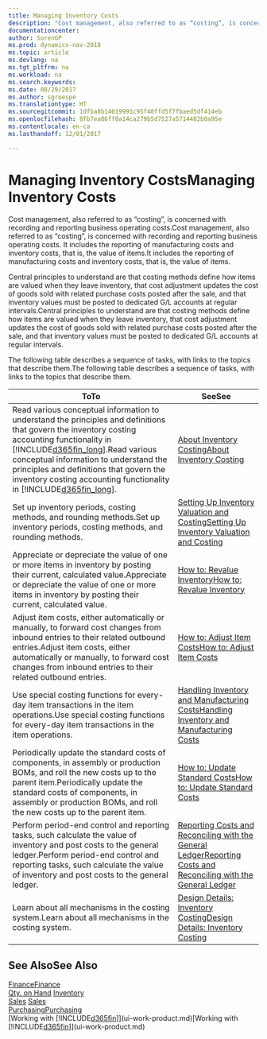 ```yaml
---
title: Managing Inventory Costs
description: "Cost management, also referred to as “costing”, is concerned with recording and reporting business operating costs. It includes the reporting of manufacturing costs and inventory costs, that is, the value of items."
documentationcenter: 
author: SorenGP
ms.prod: dynamics-nav-2018
ms.topic: article
ms.devlang: na
ms.tgt_pltfrm: na
ms.workload: na
ms.search.keywords: 
ms.date: 08/29/2017
ms.author: sgroespe
ms.translationtype: HT
ms.sourcegitcommit: 1dfba8b14019991c95f40ffd5f7fbaed5df414eb
ms.openlocfilehash: 8fb7ea86ff0a14ca279b5d7527a5714482b0a95e
ms.contentlocale: en-ca
ms.lasthandoff: 12/01/2017

---
```

# <a name="managing-inventory-costs"></a><span data-ttu-id="d6e62-104">Managing Inventory Costs</span><span class="sxs-lookup"><span data-stu-id="d6e62-104">Managing Inventory Costs</span></span>
<span data-ttu-id="d6e62-105">Cost management, also referred to as “costing”, is concerned with recording and reporting business operating costs.</span><span class="sxs-lookup"><span data-stu-id="d6e62-105">Cost management, also referred to as “costing”, is concerned with recording and reporting business operating costs.</span></span> <span data-ttu-id="d6e62-106">It includes the reporting of manufacturing costs and inventory costs, that is, the value of items.</span><span class="sxs-lookup"><span data-stu-id="d6e62-106">It includes the reporting of manufacturing costs and inventory costs, that is, the value of items.</span></span>   

<span data-ttu-id="d6e62-107">Central principles to understand are that costing methods define how items are valued when they leave inventory, that cost adjustment updates the cost of goods sold with related purchase costs posted after the sale, and that inventory values must be posted to dedicated G/L accounts at regular intervals.</span><span class="sxs-lookup"><span data-stu-id="d6e62-107">Central principles to understand are that costing methods define how items are valued when they leave inventory, that cost adjustment updates the cost of goods sold with related purchase costs posted after the sale, and that inventory values must be posted to dedicated G/L accounts at regular intervals.</span></span>

<span data-ttu-id="d6e62-108">The following table describes a sequence of tasks, with links to the topics that describe them.</span><span class="sxs-lookup"><span data-stu-id="d6e62-108">The following table describes a sequence of tasks, with links to the topics that describe them.</span></span>

|<span data-ttu-id="d6e62-109">**To**</span><span class="sxs-lookup"><span data-stu-id="d6e62-109">**To**</span></span>|<span data-ttu-id="d6e62-110">**See**</span><span class="sxs-lookup"><span data-stu-id="d6e62-110">**See**</span></span>|  
|------------|-------------|  
|<span data-ttu-id="d6e62-111">Read various conceptual information to understand the principles and definitions that govern the inventory costing accounting functionality in [!INCLUDE[d365fin_long](includes/d365fin_long_md.md)].</span><span class="sxs-lookup"><span data-stu-id="d6e62-111">Read various conceptual information to understand the principles and definitions that govern the inventory costing accounting functionality in [!INCLUDE[d365fin_long](includes/d365fin_long_md.md)].</span></span>|[<span data-ttu-id="d6e62-112">About Inventory Costing</span><span class="sxs-lookup"><span data-stu-id="d6e62-112">About Inventory Costing</span></span>](finance-learn-about-costing.md)|  
|<span data-ttu-id="d6e62-113">Set up inventory periods, costing methods, and rounding methods.</span><span class="sxs-lookup"><span data-stu-id="d6e62-113">Set up inventory periods, costing methods, and rounding methods.</span></span>|[<span data-ttu-id="d6e62-114">Setting Up Inventory Valuation and Costing</span><span class="sxs-lookup"><span data-stu-id="d6e62-114">Setting Up Inventory Valuation and Costing</span></span>](finance-set-up-inventory-valuation-and-costing.md)|
|<span data-ttu-id="d6e62-115">Appreciate or depreciate the value of one or more items in inventory by posting their current, calculated value.</span><span class="sxs-lookup"><span data-stu-id="d6e62-115">Appreciate or depreciate the value of one or more items in inventory by posting their current, calculated value.</span></span>|[<span data-ttu-id="d6e62-116">How to: Revalue Inventory</span><span class="sxs-lookup"><span data-stu-id="d6e62-116">How to: Revalue Inventory</span></span>](inventory-how-revalue-inventory.md)|
|<span data-ttu-id="d6e62-117">Adjust item costs, either automatically or manually, to forward cost changes from inbound entries to their related outbound entries.</span><span class="sxs-lookup"><span data-stu-id="d6e62-117">Adjust item costs, either automatically or manually, to forward cost changes from inbound entries to their related outbound entries.</span></span>|[<span data-ttu-id="d6e62-118">How to: Adjust Item Costs</span><span class="sxs-lookup"><span data-stu-id="d6e62-118">How to: Adjust Item Costs</span></span>](inventory-how-adjust-item-costs.md)|
|<span data-ttu-id="d6e62-119">Use special costing functions for every-day item transactions in the item operations.</span><span class="sxs-lookup"><span data-stu-id="d6e62-119">Use special costing functions for every-day item transactions in the item operations.</span></span>|[<span data-ttu-id="d6e62-120">Handling Inventory and Manufacturing Costs</span><span class="sxs-lookup"><span data-stu-id="d6e62-120">Handling Inventory and Manufacturing Costs</span></span>](finance-handle-inventory-and-manufacturing-costs.md)|  
|<span data-ttu-id="d6e62-121">Periodically update the standard costs of components, in assembly or production BOMs, and roll the new costs up to the parent item.</span><span class="sxs-lookup"><span data-stu-id="d6e62-121">Periodically update the standard costs of components, in assembly or production BOMs, and roll the new costs up to the parent item.</span></span>|[<span data-ttu-id="d6e62-122">How to: Update Standard Costs</span><span class="sxs-lookup"><span data-stu-id="d6e62-122">How to: Update Standard Costs</span></span>](finance-how-to-update-standard-costs.md)|
|<span data-ttu-id="d6e62-123">Perform period-end control and reporting tasks, such calculate the value of inventory and post costs to the general ledger.</span><span class="sxs-lookup"><span data-stu-id="d6e62-123">Perform period-end control and reporting tasks, such calculate the value of inventory and post costs to the general ledger.</span></span>|[<span data-ttu-id="d6e62-124">Reporting Costs and Reconciling with the General Ledger</span><span class="sxs-lookup"><span data-stu-id="d6e62-124">Reporting Costs and Reconciling with the General Ledger</span></span>](finance-report-costs-and-reconcile-with-the-general-ledger.md)|  
|<span data-ttu-id="d6e62-125">Learn about all mechanisms in the costing system.</span><span class="sxs-lookup"><span data-stu-id="d6e62-125">Learn about all mechanisms in the costing system.</span></span>|[<span data-ttu-id="d6e62-126">Design Details: Inventory Costing</span><span class="sxs-lookup"><span data-stu-id="d6e62-126">Design Details: Inventory Costing</span></span>](design-details-inventory-costing.md)|  

## <a name="see-also"></a><span data-ttu-id="d6e62-127">See Also</span><span class="sxs-lookup"><span data-stu-id="d6e62-127">See Also</span></span>  
 [<span data-ttu-id="d6e62-128">Finance</span><span class="sxs-lookup"><span data-stu-id="d6e62-128">Finance</span></span>](finance.md)  
 <span data-ttu-id="d6e62-129">[Qty. on Hand](inventory-manage-inventory.md) </span><span class="sxs-lookup"><span data-stu-id="d6e62-129">[Inventory](inventory-manage-inventory.md) </span></span>  
 <span data-ttu-id="d6e62-130">[Sales](sales-manage-sales.md) </span><span class="sxs-lookup"><span data-stu-id="d6e62-130">[Sales](sales-manage-sales.md) </span></span>  
 [<span data-ttu-id="d6e62-131">Purchasing</span><span class="sxs-lookup"><span data-stu-id="d6e62-131">Purchasing</span></span>](purchasing-manage-purchasing.md)  
 <span data-ttu-id="d6e62-132">[Working with [!INCLUDE[d365fin](includes/d365fin_md.md)]](ui-work-product.md)</span><span class="sxs-lookup"><span data-stu-id="d6e62-132">[Working with [!INCLUDE[d365fin](includes/d365fin_md.md)]](ui-work-product.md)</span></span>

